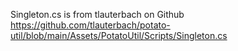 Singleton.cs is from tlauterbach on Github
https://github.com/tlauterbach/potato-util/blob/main/Assets/PotatoUtil/Scripts/Singleton.cs
